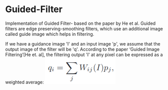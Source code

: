 # Guided-Filter
Implementation of Guided Filter- based on the paper by He et al.
Guided filters are edge preserving-smoothing filters, which use an additional image called guide image which helps in filtering. 

If we have a guidance image 'I' and an input image 'p', we assume that the output image of the filter will be 'q'.  According to the paper ‘Guided Image Filtering’[He et. al], the filtering output 'I' at any pixel can be expressed as a weighted average:
![I_eqn](https://github.com/rnjbdya/Guided-Filter/blob/main/eqns_from_paper/eqn-1.png)
